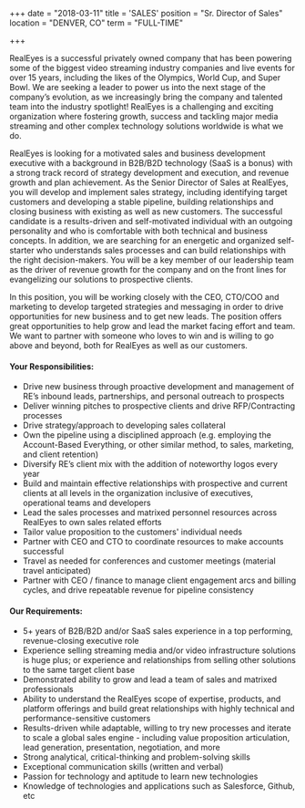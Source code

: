 +++
date = "2018-03-11"
title = 'SALES'
position = "Sr. Director of Sales"
location = "DENVER, CO"
term = "FULL-TIME"

+++

RealEyes is a successful privately owned company that has been powering some of the biggest video streaming industry companies and live events for over 15 years, including the likes of the Olympics, World Cup, and Super Bowl. We are seeking a leader to power us into the next stage of the company’s evolution, as we increasingly bring the company and talented team into the industry spotlight! RealEyes is a challenging and exciting organization where fostering growth, success and tackling major media streaming and other complex technology solutions worldwide is what we do. 

RealEyes is looking for a motivated sales and business development executive with a background in B2B/B2D technology (SaaS is a bonus) with a strong track record of strategy development and execution, and revenue growth and plan achievement. As the Senior Director of Sales at RealEyes, you will develop and implement sales strategy, including identifying target customers and developing a stable pipeline, building relationships and closing business with existing as well as new customers. The successful candidate is a results-driven and self-motivated individual with an outgoing personality and who is comfortable with both technical and business concepts. In addition, we are searching for an energetic and organized self-starter who understands sales processes and can build relationships with the right decision-makers. You will be a key member of our leadership team as the driver of revenue growth for the company and on the front lines for evangelizing our solutions to prospective clients. 

In this position, you will be working closely with the CEO, CTO/COO and marketing to develop targeted strategies and messaging in order to drive opportunities for new business and to get new leads. The position offers great opportunities to help grow and lead the market facing effort and team. We want to partner with someone who loves to win and is willing to go above and beyond, both for RealEyes as well as our customers. 

#### **Your Responsibilities:**
* Drive new business through proactive development and management of RE’s inbound leads, partnerships, and personal outreach to prospects
*  Deliver winning pitches to prospective clients and drive RFP/Contracting processes
* Drive strategy/approach to developing sales collateral 
* Own the pipeline using a disciplined approach (e.g. employing the Account-Based Everything, or other similar method, to sales, marketing, and client retention) 
* Diversify RE’s client mix with the addition of noteworthy logos every year 
* Build and maintain effective relationships with prospective and current clients at all levels in the organization inclusive of executives, operational teams and developers 
* Lead the sales processes and matrixed personnel resources across RealEyes to own sales related efforts 
* Tailor value proposition to the customers' individual needs
* Partner with CEO and CTO to coordinate resources to make accounts successful 
* Travel as needed for conferences and customer meetings (material travel anticipated) 
* Partner with CEO / finance to manage client engagement arcs and billing cycles, and drive repeatable revenue for pipeline consistency 

#### **Our Requirements:**
* 5+ years of B2B/B2D and/or SaaS sales experience in a top performing, revenue-closing executive role
* Experience selling streaming media and/or video infrastructure solutions is huge plus; or experience and relationships from selling other solutions to the same target client base 
* Demonstrated ability to grow and lead a team of sales and matrixed professionals 
* Ability to understand the RealEyes scope of expertise, products, and platform offerings and build great relationships with highly technical and performance-sensitive customers
* Results-driven while adaptable, willing to try new processes and iterate to scale a global sales engine - including value proposition articulation, lead generation, presentation, negotiation, and more
* Strong analytical, critical-thinking and problem-solving skills 
* Exceptional communication skills (written and verbal)
* Passion for technology and aptitude to learn new technologies 
* Knowledge of technologies and applications such as Salesforce, Github, etc
